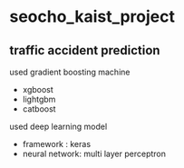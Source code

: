  seocho_kaist_project
=======================

traffic accident prediction 
----------------------------

used gradient boosting machine
- xgboost
- lightgbm
- catboost 

used deep learning model 
- framework : keras 
- neural network: multi layer perceptron

